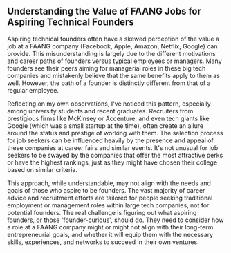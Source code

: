 ## Understanding the Value of FAANG Jobs for Aspiring Technical Founders

Aspiring technical founders often have a skewed perception of the value a job at a FAANG company (Facebook, Apple, Amazon, Netflix, Google) can provide. This misunderstanding is largely due to the different motivations and career paths of founders versus typical employees or managers. Many founders see their peers aiming for managerial roles in these big tech companies and mistakenly believe that the same benefits apply to them as well. However, the path of a founder is distinctly different from that of a regular employee.

Reflecting on my own observations, I've noticed this pattern, especially among university students and recent graduates. Recruiters from prestigious firms like McKinsey or Accenture, and even tech giants like Google (which was a small startup at the time), often create an allure around the status and prestige of working with them. The selection process for job seekers can be influenced heavily by the presence and appeal of these companies at career fairs and similar events. It's not unusual for job seekers to be swayed by the companies that offer the most attractive perks or have the highest rankings, just as they might have chosen their college based on similar criteria.

This approach, while understandable, may not align with the needs and goals of those who aspire to be founders. The vast majority of career advice and recruitment efforts are tailored for people seeking traditional employment or management roles within large tech companies, not for potential founders. The real challenge is figuring out what aspiring founders, or those 'founder-curious', should do. They need to consider how a role at a FAANG company might or might not align with their long-term entrepreneurial goals, and whether it will equip them with the necessary skills, experiences, and networks to succeed in their own ventures.